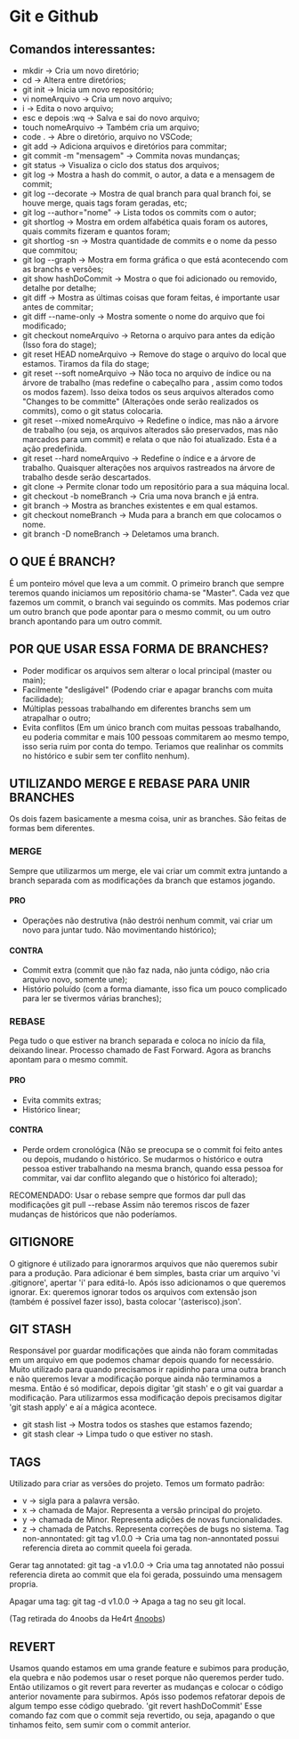 # Git e Github

## Comandos interessantes:
- mkdir -> Cria um novo diretório;
- cd -> Altera entre diretórios;
- git init -> Inicia um novo repositório;
- vi nomeArquivo -> Cria um novo arquivo;
- i -> Edita o novo arquivo;
- esc e depois :wq -> Salva e sai do novo arquivo;
- touch nomeArquivo -> Também cria um arquivo;
- code . -> Abre o diretório, arquivo no VSCode;
- git add -> Adiciona arquivos e diretórios para commitar;
- git commit -m "mensagem" -> Commita novas mundanças;
- git status -> Visualiza o ciclo dos status dos arquivos;
- git log -> Mostra a hash do commit, o autor, a data e a mensagem de commit;
- git log --decorate -> Mostra de qual branch para qual branch foi, se houve merge, quais tags foram geradas, etc;
- git log --author="nome" -> Lista todos os commits com o autor;
- git shortlog -> Mostra em ordem alfabética quais foram os autores, quais commits fizeram e quantos foram;
- git shortlog -sn -> Mostra quantidade de commits e o nome da pesso que commitou;
- git log --graph -> Mostra em forma gráfica o que está acontecendo com as branchs e versões;
- git show hashDoCommit -> Mostra o que foi adicionado ou removido, detalhe por detalhe;
- git diff -> Mostra as últimas coisas que foram feitas, é importante usar antes de commitar;
- git diff --name-only -> Mostra somente o nome do arquivo que foi modificado;
- git checkout nomeArquivo -> Retorna o arquivo para antes da edição (Isso fora do stage);
- git reset HEAD nomeArquivo -> Remove do stage o arquivo do local que estamos. Tiramos da fila do stage;
- git reset --soft nomeArquivo -> Não toca no arquivo de índice ou na árvore de trabalho (mas redefine o cabeçalho para <commit>, assim como todos os modos fazem). Isso deixa todos os seus arquivos alterados como "Changes to be committe" (Alterações onde serão realizados os commits), como o git status colocaria.
- git reset --mixed nomeArquivo -> Redefine o índice, mas não a árvore de trabalho (ou seja, os arquivos alterados são preservados, mas não marcados para um commit) e relata o que não foi atualizado. Esta é a ação predefinida.
- git reset --hard nomeArquivo -> Redefine o índice e a árvore de trabalho. Quaisquer alterações nos arquivos rastreados na árvore de trabalho desde <commit> serão descartados.
- git clone -> Permite clonar todo um repositório para a sua máquina local.
- git checkout -b nomeBranch -> Cria uma nova branch e já entra.
- git branch -> Mostra as branches existentes e em qual estamos.
- git checkout nomeBranch -> Muda para a branch em que colocamos o nome.
- git branch -D nomeBranch -> Deletamos uma branch.

## O QUE É BRANCH?
É um ponteiro móvel que leva a um commit.
O primeiro branch que sempre teremos quando iniciamos um repositório chama-se "Master".
Cada vez que fazemos um commit, o branch vai seguindo os commits. Mas podemos criar um outro branch que pode apontar para o mesmo commit, ou um outro branch apontando para um outro commit.

## POR QUE USAR ESSA FORMA DE BRANCHES?
- Poder modificar os arquivos sem alterar o local principal (master ou main);
- Facilmente "desligável" (Podendo criar e apagar branchs com muita facilidade);
- Múltiplas pessoas trabalhando em diferentes branchs sem um atrapalhar o outro;
- Evita conflitos (Em um único branch com muitas pessoas trabalhando, eu poderia commitar e mais 100 pessoas commitarem ao mesmo tempo, isso seria ruim por conta do tempo. Teriamos que realinhar os commits no histórico e subir sem ter conflito nenhum).

## UTILIZANDO MERGE E REBASE PARA UNIR BRANCHES
Os dois fazem basicamente a mesma coisa, unir as branches. São feitas de formas bem diferentes.

### MERGE
Sempre que utilizarmos um merge, ele vai criar um commit extra juntando a branch separada com as modificações da branch que estamos jogando.

#### PRO
- Operações não destrutiva (não destrói nenhum commit, vai criar um novo para juntar tudo. Não movimentando histórico);

#### CONTRA
- Commit extra (commit que não faz nada, não junta código, não cria arquivo novo, somente une);
- Histório poluído (com a forma diamante, isso fica um pouco complicado para ler se tivermos várias branches);


### REBASE
Pega tudo o que estiver na branch separada e coloca no início da fila, deixando linear. Processo chamado de Fast Forward. Agora as branchs apontam para o mesmo commit.

#### PRO
- Evita commits extras;
- Histórico linear;

#### CONTRA
- Perde ordem cronológica (Não se preocupa se o commit foi feito antes ou depois, mudando o histórico. Se mudarmos o histórico e outra pessoa estiver trabalhando na mesma branch, quando essa pessoa for commitar, vai dar conflito alegando que o histórico foi alterado);

RECOMENDADO: Usar o rebase sempre que formos dar pull das modificações git pull --rebase Assim não teremos riscos de fazer mudanças de históricos que não poderíamos.

## GITIGNORE
O gitignore é utilizado para ignorarmos arquivos que não queremos subir para a produção.
Para adicionar é bem simples, basta criar um arquivo 'vi .gitignore', apertar 'i' para editá-lo. Após isso adicionamos o que queremos ignorar. Ex: queremos ignorar todos os arquivos com extensão json (também é possível fazer isso), basta colocar '(asterisco).json'.

## GIT STASH
Responsável por guardar modificações que ainda não foram commitadas em um arquivo em que podemos chamar depois quando for necessário. Muito utilizado para quando precisamos ir rapidinho para uma outra branch e não queremos levar a modificação porque ainda não terminamos a mesma. Então é só modificar, depois digitar 'git stash' e o git vai guardar a modificação. Para utilizarmos essa modificação depois precisamos digitar 'git stash apply' e aí a mágica acontece.
- git stash list -> Mostra todos os stashes que estamos fazendo;
- git stash clear -> Limpa tudo o que estiver no stash.

## TAGS
Utilizado para criar as versões do projeto.
Temos um formato padrão:
 - v -> sigla para a palavra versão.
 - x -> chamada de Major. Representa a versão principal do projeto.
 - y -> chamada de Minor. Representa adições de novas funcionalidades.
 - z -> chamada de Patchs. Representa correções de bugs no sistema.
Tag non-annontated:
 git tag v1.0.0 -> Cria uma tag non-annontated possui referencia direta ao commit queela foi gerada.

Gerar tag annotated:
 git tag -a v1.0.0 -> Cria uma tag annotated não possui referencia direta ao commit que ela foi gerada, possuindo uma mensagem propria.

Apagar uma tag:
 git tag -d v1.0.0 -> Apaga a tag no seu git local.

(Tag retirada do 4noobs da He4rt [4noobs](https://github.com/DanielHe4rt/git4noobs/))

## REVERT
Usamos quando estamos em uma grande feature e subimos para produção, ela quebra e não podemos usar o reset porque não queremos perder tudo. Então utilizamos o git revert para reverter as mudanças e colocar o código anterior novamente para subirmos. Após isso podemos refatorar depois de algum tempo esse código quebrado.
'git revert hashDoCommit' Esse comando faz com que o commit seja revertido, ou seja, apagando o que tinhamos feito, sem sumir com o commit anterior.

